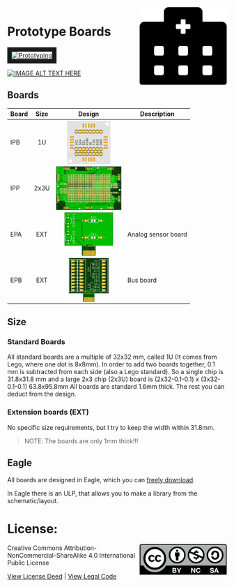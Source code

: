 <img src="assets/EPx.svg" width=200 align="right">

# Prototype Boards
<a href="http://www.youtube.com/watch?feature=player_embedded&v=Ia6bBskam-o
" target="_blank"><img src="http://img.youtube.com/vi/Ia6bBskam-o/0.jpg" 
alt="Prototyping" width="480" border="10" /></a>

[![IMAGE ALT TEXT HERE](http://img.youtube.com/vi/Ia6bBskam-o/0.jpg)](http://www.youtube.com/watch?v=Ia6bBskam-o)

## Boards

| Board | Size | Design | Description |
|--|:--:|:--:|--|
| IPB | 1U |<img src="assets/IPB.png" height=100 align="center">||
| IPP | 2x3U |<img src="assets/IPP.png" height=100 align="center">||
| EPA | EXT |<img src="assets/EPA.png" height=100 align="center">| Analog sensor board |
| EPB | EXT |<img src="assets/EPB.png" height=100 align="center">| Bus board |

## Size
### Standard Boards
All standard boards are a multiple of 32x32 mm, called 1U (It comes from Lego, where one dot is 8x8mm).
In order to add two boards together, 0.1 mm is subtracted from each side (also a Lego standard).
So a single chip is 31.8x31.8 mm and a large 2x3 chip (2x3U) board is (2x32-0.1-0.1) x (3x32-0.1-0.1) 63.8x95.8mm
All boards are standard 1.6mm thick.
The rest you can deduct from the design.

### Extension boards (EXT)
No specific size requirements, but I try to keep the width within 31.8mm.
> NOTE: The boards are only 1mm thick!!!

## Eagle 
All boards are designed in Eagle, which you can [freely download](https://www.autodesk.com/products/eagle/free-download).

In Eagle there is an ULP, that allows you to make a library from the schematic/layout.

# License: 
<img src="assets/CC-BY-NC-SA.svg" width=200 align="right">
Creative Commons Attribution-NonCommercial-ShareAlike 4.0 International Public License

[View License Deed](https://creativecommons.org/licenses/by-nc-sa/4.0/) | [View Legal Code](https://creativecommons.org/licenses/by-nc-sa/4.0/legalcode)
